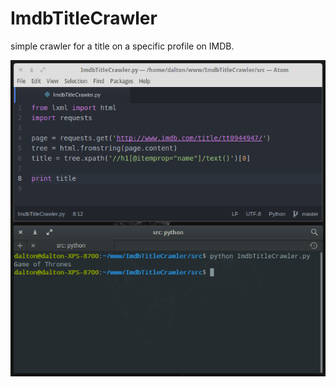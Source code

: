 # ImdbTitleCrawler
simple crawler for a title on a specific profile on IMDB.

<img src="https://github.com/daltonmenezes/ImdbTitleCrawler/blob/master/sample.png" alt="sample image" />
